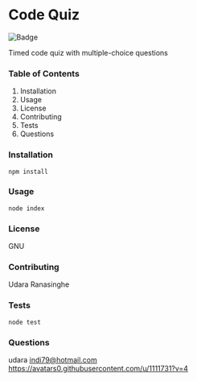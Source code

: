 # Code Quiz

![Badge](https://img.shields.io/badge/License-GNU-brightgreen)

Timed code quiz with multiple-choice questions
   
### Table of Contents
1. Installation
2. Usage
3. License
4. Contributing
5. Tests
6. Questions
       
### Installation 
```npm install```
      
### Usage
```node index```

### License
GNU

### Contributing
Udara Ranasinghe

### Tests
```node test```

### Questions
udara
indi79@hotmail.com
https://avatars0.githubusercontent.com/u/1111731?v=4